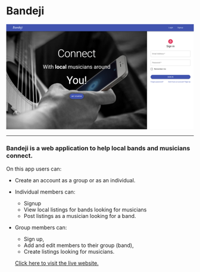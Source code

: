 # Bandeji

![App Logo](client/src/img/project3.png)

---

### Bandeji is a web application to help local bands and musicians connect.

On this app users can:

- Create an account as a group or as an individual.
- Individual members can:
  - Signup
  - View local listings for bands looking for musicians
  - Post listings as a musician looking for a band.
- Group members can:

  - Sign up,
  - Add and edit members to their group (band),
  - Create listings looking for musicians.

  [Click here to visit the live website.](https://bandeji.herokuapp.com/login)
